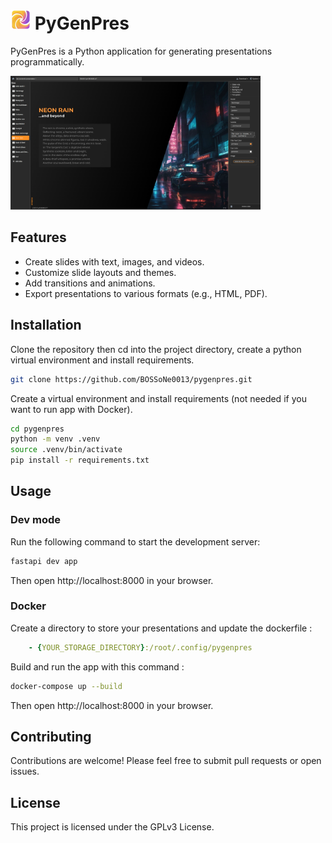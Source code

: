 # <img src="app_icon.png" width="32" height="32" alt="PyGenPres"> PyGenPres
PyGenPres is a Python application for generating presentations programmatically.

<img src="screenshot.png" width="400" alt="PyGenPres">

## Features
*   Create slides with text, images, and videos.
*   Customize slide layouts and themes.
*   Add transitions and animations.
*   Export presentations to various formats (e.g., HTML, PDF).

## Installation
Clone the repository then cd into the project directory, create a python virtual environment and install requirements.
``` bash
git clone https://github.com/BOSSoNe0013/pygenpres.git
```
Create a virtual environment and install requirements (not needed if you want to run app with Docker).
``` bash
cd pygenpres
python -m venv .venv
source .venv/bin/activate
pip install -r requirements.txt
```

## Usage
### Dev mode
Run the following command to start the development server:
```bash
fastapi dev app
```
Then open http://localhost:8000 in your browser.

### Docker
Create a directory to store your presentations and update the dockerfile :
``` yaml
    - {YOUR_STORAGE_DIRECTORY}:/root/.config/pygenpres
```

Build and run the app with this command :
``` bash
docker-compose up --build
```
Then open http://localhost:8000 in your browser.

## Contributing
Contributions are welcome! Please feel free to submit pull requests or open issues.

## License
This project is licensed under the GPLv3 License.
